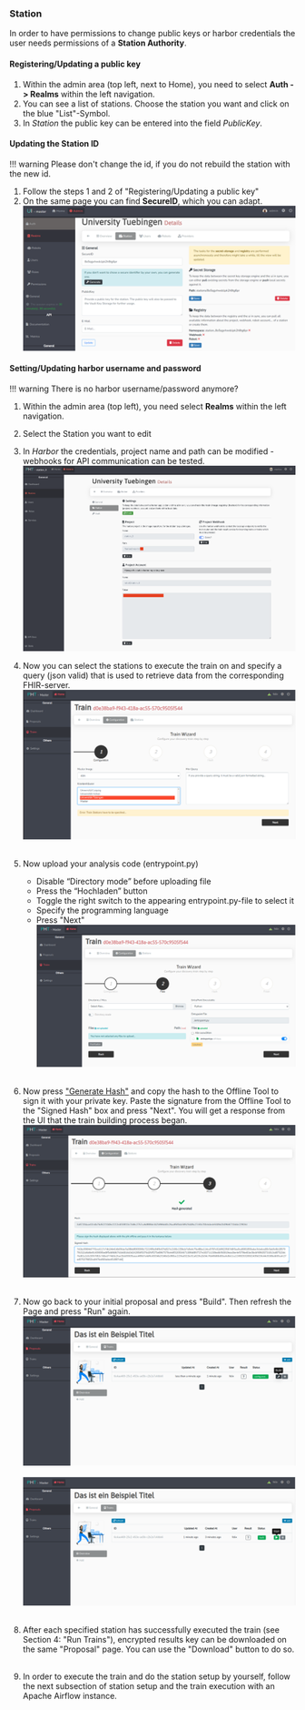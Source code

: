 ### Station
In order to have permissions to change public keys or harbor credentials the user needs permissions of a **Station Authority**.
#### Registering/Updating a public key
1. Within the admin area (top left, next to Home), you need to select **Auth -> Realms** within the left navigation.
2. You can see a list of stations. Choose the station you want and click on the blue "List"-Symbol.  
3. In *Station* the public key can be entered into the field *PublicKey*.

#### Updating the Station ID
!!! warning 
    Please don't change the id, if you do not rebuild the station with the new id.

1. Follow the steps 1 and 2 of "Registering/Updating a public key"
2. On the same page you can find **SecureID**, which you can adapt.
[![image](../images/ui_images/pk_station.png)](../images/ui_images/pk_station.png)

#### Setting/Updating harbor username and password
!!! warning 
    There is no harbor username/password anymore?

1. Within the admin area (top left), you need select **Realms** within the left navigation.
2. Select the Station you want to edit
3. In *Harbor* the credentials, project name and path can be modified - webhooks for API communication can be tested.
[![image](../images/ui_images/harbor_station.png)](../images/ui_images/harbor_station.png)





4. Now you can select the stations to execute the train on and specify a query (json valid)
   that is used to retrieve data from the corresponding FHIR-server.
      [![Train Creation_2](../images/ui_images/4step.png)](../images/ui_images/4step.png)
      <br/><br/>
   
5. Now upload your analysis code (entrypoint.py)

      * Disable “Directory mode” before uploading file
      * Press the “Hochladen” button
      * Toggle the right switch to the appearing entrypoint.py-file to select it
      * Specify the programming language
      * Press "Next"
      [![Train Creation_3](../images/ui_images/5step.png)](../images/ui_images/5step.png)
      <br/><br/>
      
6. Now press ["Generate Hash"](#sign-hash) and copy the hash to the Offline Tool to sign 
   it with your private key. Paste the signature from the Offline Tool to the "Signed Hash"
   box and press "Next". You will get a response from the UI that the train building process began.
      [![Train Creation_4](../images/ui_images/6step.png)](../images/ui_images/6step.png)
      <br/><br/>

7. Now go back to your initial proposal and press "Build".
   Then refresh the Page and press "Run" again. 
      [![Build Train](../images/ui_images/7step.png)](../images/ui_images/7step.png)
      <br/><br/>
      [![Run Train](../images/ui_images/8step.png)](../images/ui_images/8step.png)
      <br/><br/>
   
8. After each specified station has successfully executed the train (see Section 4: "Run Trains"), encrypted results key can be downloaded on the same "Proposal" page. You can use the "Download" button to do so. 
    <br/><br/>
9. In order to execute the train and do the station setup by yourself, follow the next subsection of station setup and the train execution with an Apache Airflow instance.